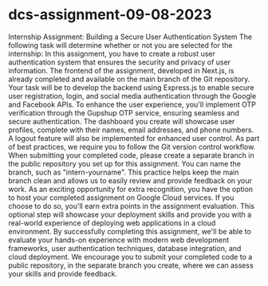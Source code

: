 # dcs-assignment-09-08-2023
Internship Assignment: Building a Secure User Authentication System
The following task will determine whether or not you are selected for the internship:
In this assignment, you have to create a robust user authentication system that ensures the
security and privacy of user information.
The frontend of the assignment, developed in Next.js, is already completed and available on the
main branch of the Git repository. Your task will be to develop the backend using Express.js to
enable secure user registration, login, and social media authentication through the Google and
Facebook APIs.
To enhance the user experience, you'll implement OTP verification through the Gupshup OTP
service, ensuring seamless and secure authentication. The dashboard you create will showcase
user profiles, complete with their names, email addresses, and phone numbers. A logout feature
will also be implemented for enhanced user control.
As part of best practices, we require you to follow the Git version control workflow. When
submitting your completed code, please create a separate branch in the public repository you
set up for this assignment. You can name the branch, such as "intern-yourname". This practice
helps keep the main branch clean and allows us to easily review and provide feedback on your
work.
As an exciting opportunity for extra recognition, you have the option to host your completed
assignment on Google Cloud services. If you choose to do so, you'll earn extra points in the
assignment evaluation. This optional step will showcase your deployment skills and provide you
with a real-world experience of deploying web applications in a cloud environment.
By successfully completing this assignment, we'll be able to evaluate your hands-on experience
with modern web development frameworks, user authentication techniques, database
integration, and cloud deployment.
We encourage you to submit your completed code to a public repository, in the separate branch
you create, where we can assess your skills and provide feedback.
